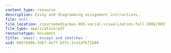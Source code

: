 ```yaml
---
content_type: resource
description: Essay and diagramming assignment instructions.
file: null
file_location: /coursemedia/mas-965-social-visualization-fall-2004/0857bd8b3dbf4a7fb57c3ca1dfb71b84_assn7.pdf
file_type: application/pdf
resourcetype: Document
title: 'email: essays and sketches '
uid: 0857bd8b-3dbf-4a7f-b57c-3ca1dfb71b84
---
```

